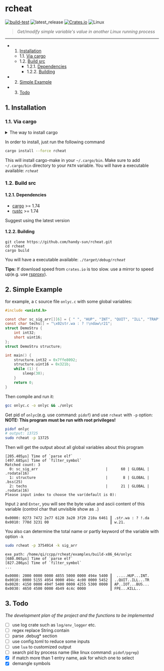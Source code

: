 
# **rcheat**

[![build-test](https://github.com/handy-sun/rcheat/actions/workflows/build-test.yml/badge.svg)](https://github.com/handy-sun/rcheat/actions/workflows/build-test.yml)
![latest_release](https://img.shields.io/github/v/tag/handy-sun/rcheat?label=release)
[![Crates.io](https://img.shields.io/crates/v/rcheat.svg)](https://crates.io/crates/rcheat)
![Linux](https://img.shields.io/badge/-Linux-grey?logo=linux)

> *Get/modify simple variable's value in another Linux running process*

------

<!-- vscode-markdown-toc -->
* 1. [Installation](#Installation)
	* 1.1. [Via cargo](#Viacargo)
	* 1.2. [Build src](#Buildsrc)
		* 1.2.1. [Dependencies](#Dependencies)
		* 1.2.2. [Building](#Building)
* 2. [Simple Example](#SimpleExample)
* 3. [Todo](#Todo)

<!-- vscode-markdown-toc-config
	numbering=true
	autoSave=true
	/vscode-markdown-toc-config -->
<!-- /vscode-markdown-toc -->

##  1. <a name='Installation'></a>Installation

###  1.1. <a name='Viacargo'></a>Via cargo

<details>
<summary>The way to install cargo</summary>

- can be obtained using [rustup](https://rust-lang.github.io/rustup/)(Recommond)
- use Linux package management(e.g. apt, yum, dnf, pacman)
- download a offline tarball from [forge.rust-lang.org](https://forge.rust-lang.org/infra/archive-stable-version-installers.html)
</details>

In order to install, just run the following command

```sh
cargo install --force rcheat
```

This will install cargo-make in your `~/.cargo/bin`.
Make sure to add `~/.cargo/bin` directory to your `PATH` variable.
You will have a executable available: *`rcheat`*

###  1.2. <a name='Buildsrc'></a>Build src

<!-- <a name="dependencies"></a> -->
####  1.2.1. <a name='Dependencies'></a>Dependencies

- [cargo](https://github.com/rust-lang/cargo/) >= 1.74
- [rustc](https://www.rust-lang.org/) >= 1.74

Suggest using the latest version

####  1.2.2. <a name='Building'></a>Building

```shell
git clone https://github.com/handy-sun/rcheat.git
cd rcheat
cargo build
```

You will have a executable available: *`./target/debug/rcheat`*

**Tips:**
If download speed from `crates.io` is too slow. use a mirror to speed up(e.g. use [rsproxy](https://rsproxy.cn)).


<a name="simple-example"></a>
##  2. <a name='SimpleExample'></a>Simple Example

for example, a `C` source file `onlyc.c` with some global variables:

```c
#include <unistd.h>

const char sc_sig_arr[][6] = { " ", "HUP", "INT", "QUIT", "ILL", "TRAP", "IOT", "BUS", "FPE", "KILL" };
const char techs[] = "\x02str.wa : ? !\ndaw\r21";
struct DemoStru {
    int int32;
    short uint16;
};
struct DemoStru structure;

int main() {
    structure.int32 = 0x7ffe8092;
    structure.uint16 = 0x321b;
    while (1) {
        sleep(30);
    }
    return 0;
}
```

Then compile and run it:
```sh
gcc onlyc.c -o onlyc && ./onlyc
```

Get pid of `onlyc`(e.g. use command: `pidof`) and use `rcheat` with `-p` option:
**NOTE: This program must be run with root privileges!**

```sh
pidof onlyc
# output: 13725
sudo rcheat -p 13725
```

Then will get the output about all global variables about this program
```
[205.405µs] Time of `parse elf`
[497.685µs] Time of `filter_symbol`
Matched count: 3
  0: sc_sig_arr                               |      60 | GLOBAL | .rodata(16)
  1: structure                                |       8 | GLOBAL | .bss(25)
  2: techs                                    |      21 | GLOBAL | .rodata(16)
Please input index to choose the var(default is 0):
```

Input `2` and `Enter`, you will see the byte value and ascii content of this variable (control char that unvisible show as `.`)

```
0x0000: 0273 7472 2e77 6120 3a20 3f20 210a 6461 ┃ .str.wa : ? !.da
0x0010: 770d 3231 00                            ┃ w.21.
```

You also can determine the total name or partly keyword of the variable with option `-k`

```sh
sudo rcheat -p 3754914 -k sig_arr
```
```
exe_path: /home/qi/ccpp/rcheat/examples/build-x86_64/onlyc
[680.065µs] Time of `parse elf`
[827.286µs] Time of `filter_symbol`
...

0x0000: 2000 0000 0000 4855 5000 0000 494e 5400 ┃  .....HUP...INT.
0x0010: 0000 5155 4954 0000 494c 4c00 0000 5452 ┃ ..QUIT..ILL...TR
0x0020: 4150 0000 494f 5400 0000 4255 5300 0000 ┃ AP..IOT...BUS...
0x0030: 4650 4500 0000 4b49 4c4c 0000           ┃ FPE...KILL..
```

##  3. <a name='Todo'></a>Todo

*The development plan of the project and the functions to be implemented*

- [ ] use log crate such as `log/env_logger` etc.
- [ ] regex replace String.contain
- [ ] parse .debug* section
- [ ] use config.toml to reduce some inputs
- [ ] use `lua` to customized output
- [ ] search pid by process name (like linux command: `pidof/pgrep`)
- [x] if match more than 1 entry name, ask for which one to select
- [x] demangle symbols
